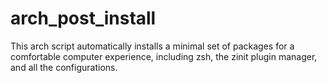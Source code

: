 # arch_post_install
This arch script automatically installs a minimal set of packages for a comfortable computer experience, including zsh, the zinit plugin manager, and all the configurations.
